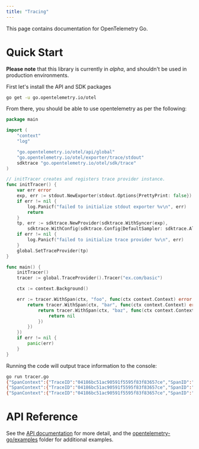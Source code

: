 ```yaml
---
title: "Tracing"
---
```


This page contains documentation for OpenTelemetry Go.

# Quick Start

**Please note** that this library is currently in *alpha*, and shouldn't be used in production environments.

First let's install the API and SDK packages

```bash
go get -u go.opentelemetry.io/otel
```

From there, you should be able to use opentelemetry as per the following:

```go
package main

import (
	"context"
	"log"

	"go.opentelemetry.io/otel/api/global"
	"go.opentelemetry.io/otel/exporter/trace/stdout"
	sdktrace "go.opentelemetry.io/otel/sdk/trace"
)

// initTracer creates and registers trace provider instance.
func initTracer() {
	var err error
	exp, err := stdout.NewExporter(stdout.Options{PrettyPrint: false})
	if err != nil {
		log.Panicf("failed to initialize stdout exporter %v\n", err)
		return
	}
	tp, err := sdktrace.NewProvider(sdktrace.WithSyncer(exp),
		sdktrace.WithConfig(sdktrace.Config{DefaultSampler: sdktrace.AlwaysSample()}))
	if err != nil {
		log.Panicf("failed to initialize trace provider %v\n", err)
	}
	global.SetTraceProvider(tp)
}

func main() {
	initTracer()
	tracer := global.TraceProvider().Tracer("ex.com/basic")

	ctx := context.Background()

	err := tracer.WithSpan(ctx, "foo", func(ctx context.Context) error {
		return tracer.WithSpan(ctx, "bar", func(ctx context.Context) error {
			return tracer.WithSpan(ctx, "baz", func(ctx context.Context) error {
				return nil
			})
		})
	})
	if err != nil {
		panic(err)
	}
}

```
Running the code will output trace information to the console:

```bash
go run tracer.go
{"SpanContext":{"TraceID":"04186bc51ac90591f5595f83f83657ce","SpanID":"01b7b5255b43f488","TraceFlags":1},"ParentSpanID":"0dee29eb8612c467","SpanKind":1,"Name":"ex.com/basic/baz","StartTime":"2019-11-14T19:57:41.339673-08:00","EndTime":"2019-11-14T19:57:41.339675819-08:00","Attributes":null,"MessageEvents":null,"Links":null,"Status":0,"HasRemoteParent":false,"DroppedAttributeCount":0,"DroppedMessageEventCount":0,"DroppedLinkCount":0,"ChildSpanCount":0}
{"SpanContext":{"TraceID":"04186bc51ac90591f5595f83f83657ce","SpanID":"0dee29eb8612c467","TraceFlags":1},"ParentSpanID":"42537c10ad93be38","SpanKind":1,"Name":"ex.com/basic/bar","StartTime":"2019-11-14T19:57:41.339671-08:00","EndTime":"2019-11-14T19:57:41.340046523-08:00","Attributes":null,"MessageEvents":null,"Links":null,"Status":0,"HasRemoteParent":false,"DroppedAttributeCount":0,"DroppedMessageEventCount":0,"DroppedLinkCount":0,"ChildSpanCount":1}
{"SpanContext":{"TraceID":"04186bc51ac90591f5595f83f83657ce","SpanID":"42537c10ad93be38","TraceFlags":1},"ParentSpanID":"0000000000000000","SpanKind":1,"Name":"ex.com/basic/foo","StartTime":"2019-11-14T19:57:41.339664-08:00","EndTime":"2019-11-14T19:57:41.340058439-08:00","Attributes":null,"MessageEvents":null,"Links":null,"Status":0,"HasRemoteParent":false,"DroppedAttributeCount":0,"DroppedMessageEventCount":0,"DroppedLinkCount":0,"ChildSpanCount":1}
```

# API Reference

See the [API documentation](https://go.opentelemetry.io/otel/) for more detail, and the [opentelemetry-go/examples](https://github.com/open-telemetry/opentelemetry-go/tree/master/example) folder for additional examples.